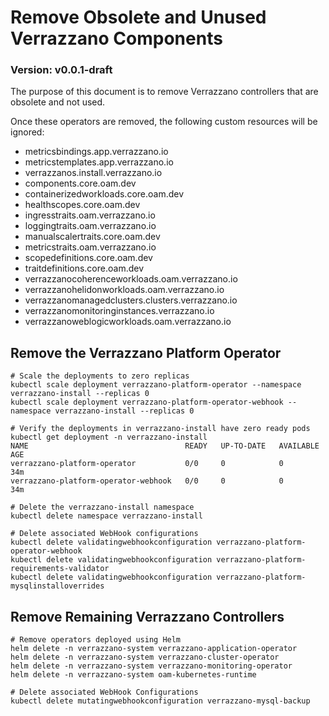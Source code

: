 # Remove Obsolete and Unused Verrazzano Components

### Version: v0.0.1-draft

The purpose of this document is to remove Verrazzano controllers that are obsolete and not used.  

Once these operators are removed, the following custom resources will be ignored:

* metricsbindings.app.verrazzano.io 
* metricstemplates.app.verrazzano.io 
* verrazzanos.install.verrazzano.io
* components.core.oam.dev
* containerizedworkloads.core.oam.dev
* healthscopes.core.oam.dev
* ingresstraits.oam.verrazzano.io
* loggingtraits.oam.verrazzano.io
* manualscalertraits.core.oam.dev
* metricstraits.oam.verrazzano.io
* scopedefinitions.core.oam.dev
* traitdefinitions.core.oam.dev
* verrazzanocoherenceworkloads.oam.verrazzano.io
* verrazzanohelidonworkloads.oam.verrazzano.io
* verrazzanomanagedclusters.clusters.verrazzano.io
* verrazzanomonitoringinstances.verrazzano.io
* verrazzanoweblogicworkloads.oam.verrazzano.io

## Remove the Verrazzano Platform Operator

```text
# Scale the deployments to zero replicas
kubectl scale deployment verrazzano-platform-operator --namespace verrazzano-install --replicas 0
kubectl scale deployment verrazzano-platform-operator-webhook --namespace verrazzano-install --replicas 0

# Verify the deployments in verrazzano-install have zero ready pods
kubectl get deployment -n verrazzano-install
NAME                                   READY   UP-TO-DATE   AVAILABLE   AGE
verrazzano-platform-operator           0/0     0            0           34m
verrazzano-platform-operator-webhook   0/0     0            0           34m

# Delete the verrazzano-install namespace
kubectl delete namespace verrazzano-install

# Delete associated WebHook configurations
kubectl delete validatingwebhookconfiguration verrazzano-platform-operator-webhook
kubectl delete validatingwebhookconfiguration verrazzano-platform-requirements-validator
kubectl delete validatingwebhookconfiguration verrazzano-platform-mysqlinstalloverrides
```

## Remove Remaining Verrazzano Controllers

```text
# Remove operators deployed using Helm
helm delete -n verrazzano-system verrazzano-application-operator
helm delete -n verrazzano-system verrazzano-cluster-operator
helm delete -n verrazzano-system verrazzano-monitoring-operator
helm delete -n verrazzano-system oam-kubernetes-runtime

# Delete associated WebHook Configurations
kubectl delete mutatingwebhookconfiguration verrazzano-mysql-backup
```